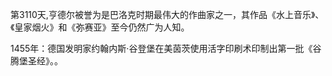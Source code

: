 第3110天,亨德尔被誉为是巴洛克时期最伟大的作曲家之一，其作品《水上音乐》、《皇家烟火》和《弥赛亚》至今仍然广为人知。

1455年：德国发明家约翰内斯·谷登堡在美茵茨使用活字印刷术印制出第一批《谷腾堡圣经》。。